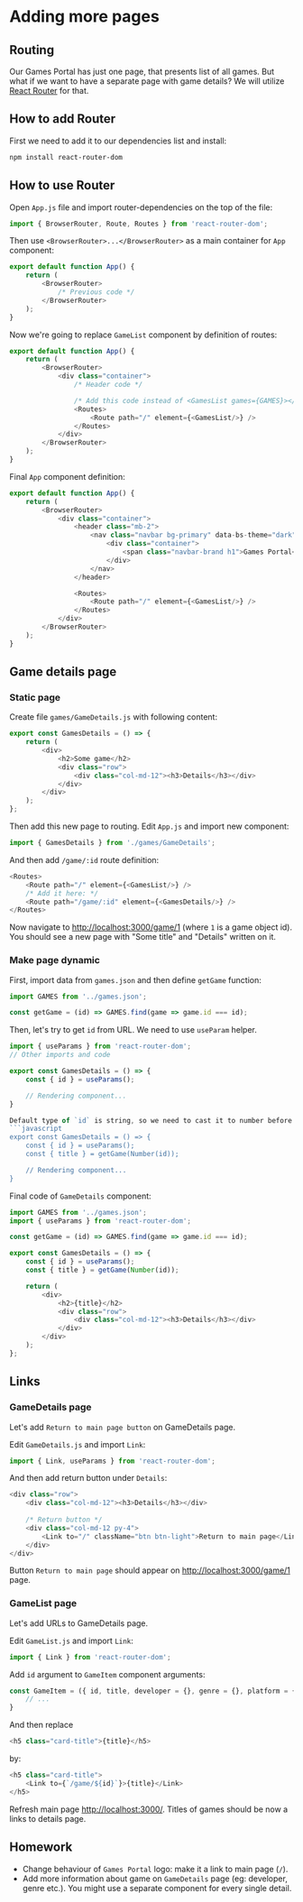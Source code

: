 # Adding more pages

## Routing

Our Games Portal has just one page, that presents list of all games. 
But what if we want to have a separate page with game details? 
We will utilize [React Router](https://reactrouter.com/) for that.

## How to add Router

First we need to add it to our dependencies list and install:

```bash
npm install react-router-dom
```

## How to use Router

Open `App.js` file and import router-dependencies on the top of the file:
```javascript
import { BrowserRouter, Route, Routes } from 'react-router-dom';
```

Then use `<BrowserRouter>...</BrowserRouter>` as a main container for `App` component:
```javascript
export default function App() {
    return (
        <BrowserRouter>
            /* Previous code */
        </BrowserRouter>  
    );
}
```

Now we're going to replace `GameList` component by definition of routes:
```javascript
export default function App() {
    return (
        <BrowserRouter>
            <div class="container">
                /* Header code */

                /* Add this code instead of <GamesList games={GAMES}></GamesList> */
                <Routes>
                    <Route path="/" element={<GamesList/>} />
                </Routes>
            </div>
        </BrowserRouter>  
    );
}
```

Final `App` component definition:
```javascript
export default function App() {
    return (
        <BrowserRouter>
            <div class="container">
                <header class="mb-2">
                    <nav class="navbar bg-primary" data-bs-theme="dark">
                        <div class="container">
                            <span class="navbar-brand h1">Games Portal</span>
                        </div>
                    </nav>
                </header>

                <Routes>
                    <Route path="/" element={<GamesList/>} />
                </Routes>
            </div>
        </BrowserRouter>  
    );
}
```

## Game details page

### Static page

Create file `games/GameDetails.js` with following content:

```javascript
export const GamesDetails = () => {
    return (
        <div>
            <h2>Some game</h2>
            <div class="row">
                <div class="col-md-12"><h3>Details</h3></div>
            </div>
        </div>
    );
};
```

Then add this new page to routing. Edit `App.js` and import new component:
```javascript
import { GamesDetails } from './games/GameDetails';
```

And then add `/game/:id` route definition:
```javascript
<Routes>
    <Route path="/" element={<GamesList/>} />
    /* Add it here: */
    <Route path="/game/:id" element={<GamesDetails/>} />
</Routes>
```

Now navigate to [http://localhost:3000/game/1](http://localhost:3000/game/1) (where `1` is a game object id).
You should see a new page with "Some title" and "Details" written on it.

### Make page dynamic

First, import data from `games.json` and then define `getGame` function:
```javascript
import GAMES from '../games.json';

const getGame = (id) => GAMES.find(game => game.id === id);
```

Then, let's try to get `id` from URL.
We need to use `useParam` helper.

```javascript
import { useParams } from 'react-router-dom';
// Other imports and code

export const GamesDetails = () => {
    const { id } = useParams();

    // Rendering component...
}

Default type of `id` is string, so we need to cast it to number before getting game data:
```javascript
export const GamesDetails = () => {
    const { id } = useParams();
    const { title } = getGame(Number(id));

    // Rendering component...
}
```

Final code of `GameDetails` component:
```javascript
import GAMES from '../games.json';
import { useParams } from 'react-router-dom';

const getGame = (id) => GAMES.find(game => game.id === id);

export const GamesDetails = () => {
    const { id } = useParams();
    const { title } = getGame(Number(id));

    return (
        <div>
            <h2>{title}</h2>
            <div class="row">
                <div class="col-md-12"><h3>Details</h3></div>
            </div>
        </div>
    );
};
```

## Links

### GameDetails page

Let's add `Return to main page button` on GameDetails page.

Edit `GameDetails.js` and import `Link`:
```javascript
import { Link, useParams } from 'react-router-dom';
```

And then add return button under `Details`:
```javascript
<div class="row">
    <div class="col-md-12"><h3>Details</h3></div>
    
    /* Return button */
    <div class="col-md-12 py-4">
        <Link to="/" className="btn btn-light">Return to main page</Link>
    </div>
</div>
```

Button `Return to main page` should appear on [http://localhost:3000/game/1](http://localhost:3000/game/1) page.

### GameList page

Let's add URLs to GameDetails page.

Edit `GameList.js` and import `Link`:
```javascript
import { Link } from 'react-router-dom';
```

Add `id` argument to `GameItem` component arguments:
```javascript
const GameItem = ({ id, title, developer = {}, genre = {}, platform = {}, rating = {}, releasedAt }) => {
    // ...
}
```

And then replace
```javascript
<h5 class="card-title">{title}</h5>
```

by:
```javascript
<h5 class="card-title">
    <Link to={`/game/${id}`}>{title}</Link>                        
</h5>
```

Refresh main page [http://localhost:3000/](http://localhost:3000/). 
Titles of games should be now a links to details page.

## Homework

* Change behaviour of `Games Portal` logo: make it a link to main page (`/`).
* Add more information about game on `GameDetails` page (eg: developer, genre etc.). You might use a separate component for every single detail.
